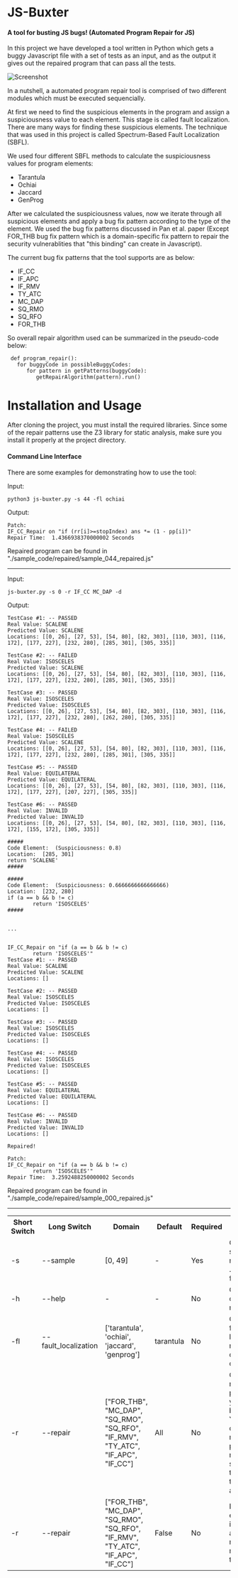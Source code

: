 # JS-Buxter

<h4>A tool for busting JS bugs! (Automated Program Repair for JS)</h4>

<p>

In this project we have developed a tool written in Python which gets a buggy 
Javascript file with a set of tests as an input, and as the output
it gives out the repaired program that can pass all the tests.


![Screenshot](./readme_res/design.png)



In a nutshell, a automated program repair tool is comprised of two 
different modules which must be executed sequencially.

At first we need to find the suspicious elements in the program and
assign a suspiciousness value to each element. This stage
is called fault localization. There are many ways for finding these 
suspicious elements. The technique that was used in this project
is called Spectrum-Based Fault Localization (SBFL).

We used four different SBFL methods to calculate the suspiciousness values
for program elements:

<ul>
    <li>Tarantula</li>
    <li>Ochiai</li>
    <li>Jaccard</li>
    <li>GenProg</li>
</ul>

After we calculated the suspiciousness values, now we iterate through
all suspicious elements and apply a bug fix pattern according to the
type of the element. We used the bug fix patterns discussed in Pan et al. paper
(Except FOR_THB bug fix pattern which is a domain-specific fix pattern to
repair the security vulnerablities that "this binding" can create in Javascript).

The current bug fix patterns that the tool supports are as below:

<ul>
    <li>IF_CC</li>
    <li>IF_APC</li>
    <li>IF_RMV</li>
    <li>TY_ATC</li>
    <li>MC_DAP</li>
    <li>SQ_RMO</li>
    <li>SQ_RFO</li>
    <li>FOR_THB</li>
</ul>

So overall repair algorithm used can be summarized in the pseudo-code below:

```
 def program_repair():
   for buggyCode in possibleBuggyCodes:
      for pattern in getPatterns(buggyCode):
         getRepairAlgorithm(pattern).run()
```

</p>

# Installation and Usage

After cloning the project, you must install the required libraries.
Since some of the repair patterns use the Z3 library for static analysis,
make sure you install it properly at the project directory.


<h4>Command Line Interface</h4>

There are some examples for demonstrating how to use the tool:


Input:
```
python3 js-buxter.py -s 44 -fl ochiai
```
Output:
```
Patch:
IF_CC_Repair on "if (rr[i]>=stopIndex) ans *= (1 - pp[i])"
Repair Time:  1.4366938370000002 Seconds
```
Repaired program can be found in "./sample_code/repaired/sample_044_repaired.js"

-----

Input:
```
js-buxter.py -s 0 -r IF_CC MC_DAP -d
```
Output:
```
TestCase #1: -- PASSED
Real Value: SCALENE
Predicted Value: SCALENE
Locations: [[0, 26], [27, 53], [54, 80], [82, 303], [110, 303], [116, 172], [177, 227], [232, 280], [285, 301], [305, 335]] 

TestCase #2: -- FAILED
Real Value: ISOSCELES
Predicted Value: SCALENE
Locations: [[0, 26], [27, 53], [54, 80], [82, 303], [110, 303], [116, 172], [177, 227], [232, 280], [285, 301], [305, 335]] 

TestCase #3: -- PASSED
Real Value: ISOSCELES
Predicted Value: ISOSCELES
Locations: [[0, 26], [27, 53], [54, 80], [82, 303], [110, 303], [116, 172], [177, 227], [232, 280], [262, 280], [305, 335]] 

TestCase #4: -- FAILED
Real Value: ISOSCELES
Predicted Value: SCALENE
Locations: [[0, 26], [27, 53], [54, 80], [82, 303], [110, 303], [116, 172], [177, 227], [232, 280], [285, 301], [305, 335]] 

TestCase #5: -- PASSED
Real Value: EQUILATERAL
Predicted Value: EQUILATERAL
Locations: [[0, 26], [27, 53], [54, 80], [82, 303], [110, 303], [116, 172], [177, 227], [207, 227], [305, 335]] 

TestCase #6: -- PASSED
Real Value: INVALID
Predicted Value: INVALID
Locations: [[0, 26], [27, 53], [54, 80], [82, 303], [110, 303], [116, 172], [155, 172], [305, 335]] 

#####
Code Element:  (Suspiciousness: 0.8)
Location:  [285, 301]
return 'SCALENE'
#####

#####
Code Element:  (Suspiciousness: 0.6666666666666666)
Location:  [232, 280]
if (a == b && b != c)
        return 'ISOSCELES'
#####


...


IF_CC_Repair on "if (a == b && b != c)
        return 'ISOSCELES'"
TestCase #1: -- PASSED
Real Value: SCALENE
Predicted Value: SCALENE
Locations: [] 

TestCase #2: -- PASSED
Real Value: ISOSCELES
Predicted Value: ISOSCELES
Locations: [] 

TestCase #3: -- PASSED
Real Value: ISOSCELES
Predicted Value: ISOSCELES
Locations: [] 

TestCase #4: -- PASSED
Real Value: ISOSCELES
Predicted Value: ISOSCELES
Locations: [] 

TestCase #5: -- PASSED
Real Value: EQUILATERAL
Predicted Value: EQUILATERAL
Locations: [] 

TestCase #6: -- PASSED
Real Value: INVALID
Predicted Value: INVALID
Locations: [] 

Repaired!

Patch:
IF_CC_Repair on "if (a == b && b != c)
        return 'ISOSCELES'"
Repair Time:  3.2592488250000002 Seconds

```
Repaired program can be found in "./sample_code/repaired/sample_000_repaired.js"

-----


<table>
  <tr>
    <th>Short Switch</th>
    <th>Long Switch</th>
    <th>Domain</th>
    <th>Default</th>
    <th>Required</th>
    <th>Description</th>
  </tr>
  <tr>
    <td>-s</td>
    <td>--sample</td>
    <td>[0, 49]</td>
    <td>-</td>
    <td>Yes</td>
    <td>Choose the sample number from ./sample_code folder</td>
  </tr>
  <tr>
    <td>-h</td>
    <td>--help</td>
    <td>-</td>
    <td>-</td>
    <td>No</td>
    <td>Get the options manual</td>
  </tr>
  <tr>
    <td>-fl</td>
    <td>--fault_localization</td>
    <td>['tarantula', 'ochiai', 'jaccard', 'genprog']</td>
    <td>tarantula</td>
    <td>No</td>
    <td>Choose the fault localization method. You can choose only one.</td>
  </tr>
  <tr>
    <td>-r</td>
    <td>--repair</td>
    <td>["FOR_THB", "MC_DAP", "SQ_RMO", "SQ_RFO", "IF_RMV", "TY_ATC", "IF_APC", "IF_CC"]</td>
    <td>All</td>
    <td>No</td>
    <td>Choose the repair patterns that you want to be applied. You can choose multiple patterns. 
    If none is selected, all of them will be taken into account</td>
  </tr>
  <tr>
    <td>-r</td>
    <td>--repair</td>
    <td>["FOR_THB", "MC_DAP", "SQ_RMO", "SQ_RFO", "IF_RMV", "TY_ATC", "IF_APC", "IF_CC"]</td>
    <td>False</td>
    <td>No</td>
    <td>It will print out extra information about the repair (highly recommended to turn in on)</td>
  </tr>
</table>